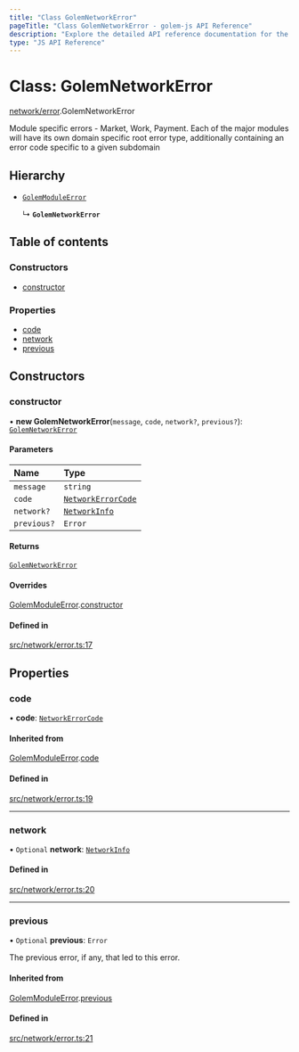 ```yaml
---
title: "Class GolemNetworkError"
pageTitle: "Class GolemNetworkError - golem-js API Reference"
description: "Explore the detailed API reference documentation for the Class GolemNetworkError within the golem-js SDK for the Golem Network."
type: "JS API Reference"
---
```

# Class: GolemNetworkError

[network/error](../modules/network_error).GolemNetworkError

Module specific errors - Market, Work, Payment.
Each of the major modules will have its own domain specific root error type,
additionally containing an error code specific to a given subdomain

## Hierarchy

- [`GolemModuleError`](error_golem_error.GolemModuleError)

  ↳ **`GolemNetworkError`**

## Table of contents

### Constructors

- [constructor](network_error.GolemNetworkError#constructor)

### Properties

- [code](network_error.GolemNetworkError#code)
- [network](network_error.GolemNetworkError#network)
- [previous](network_error.GolemNetworkError#previous)

## Constructors

### constructor

• **new GolemNetworkError**(`message`, `code`, `network?`, `previous?`): [`GolemNetworkError`](network_error.GolemNetworkError)

#### Parameters

| Name | Type |
| :------ | :------ |
| `message` | `string` |
| `code` | [`NetworkErrorCode`](../enums/network_error.NetworkErrorCode) |
| `network?` | [`NetworkInfo`](../interfaces/network_network.NetworkInfo) |
| `previous?` | `Error` |

#### Returns

[`GolemNetworkError`](network_error.GolemNetworkError)

#### Overrides

[GolemModuleError](error_golem_error.GolemModuleError).[constructor](error_golem_error.GolemModuleError#constructor)

#### Defined in

[src/network/error.ts:17](https://github.com/golemfactory/golem-js/blob/22da85c/src/network/error.ts#L17)

## Properties

### code

• **code**: [`NetworkErrorCode`](../enums/network_error.NetworkErrorCode)

#### Inherited from

[GolemModuleError](error_golem_error.GolemModuleError).[code](error_golem_error.GolemModuleError#code)

#### Defined in

[src/network/error.ts:19](https://github.com/golemfactory/golem-js/blob/22da85c/src/network/error.ts#L19)

___

### network

• `Optional` **network**: [`NetworkInfo`](../interfaces/network_network.NetworkInfo)

#### Defined in

[src/network/error.ts:20](https://github.com/golemfactory/golem-js/blob/22da85c/src/network/error.ts#L20)

___

### previous

• `Optional` **previous**: `Error`

The previous error, if any, that led to this error.

#### Inherited from

[GolemModuleError](error_golem_error.GolemModuleError).[previous](error_golem_error.GolemModuleError#previous)

#### Defined in

[src/network/error.ts:21](https://github.com/golemfactory/golem-js/blob/22da85c/src/network/error.ts#L21)
